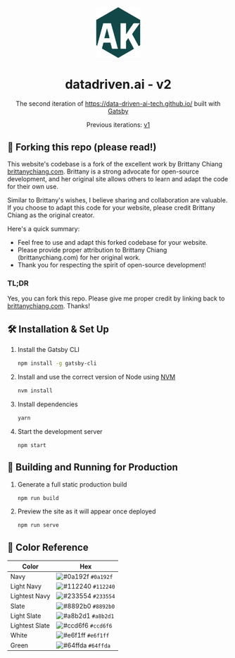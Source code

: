 <div align="center">
  <img alt="Logo" src="https://raw.githubusercontent.com/bchiang7/v4/main/src/images/logo.png" width="100" />
</div>
<h1 align="center">
  datadriven.ai - v2
</h1>
<p align="center">
  The second iteration of <a href="https://data-driven-ai-tech.github.io/data-driven-ai-tech.github.io" target="_blank">https://data-driven-ai-tech.github.io/</a> built with <a href="https://www.gatsbyjs.org/" target="_blank">Gatsby</a>
</p>
<p align="center">
  Previous iterations:
  <a href="https://github.com/data-driven-ai-tech/data-driven-ai-tech.github.io-1.0" target="_blank">v1</a>
</p>

## 🚨 Forking this repo (please read!)

This website's codebase is a fork of the excellent work by Brittany Chiang [brittanychiang.com](https://brittanychiang.com). Brittany is a strong advocate for open-source development, and her original site allows others to learn and adapt the code for their own use.

Similar to Brittany's wishes, I believe sharing and collaboration are valuable. If you choose to adapt this code for your website, please credit Brittany Chiang as the original creator.

Here's a quick summary:

- Feel free to use and adapt this forked codebase for your website.
- Please provide proper attribution to Brittany Chiang (brittanychiang.com) for her original work.
- Thank you for respecting the spirit of open-source development!

### TL;DR

Yes, you can fork this repo. Please give me proper credit by linking back to [brittanychiang.com](https://brittanychiang.com). Thanks!

## 🛠 Installation & Set Up

1. Install the Gatsby CLI

   ```sh
   npm install -g gatsby-cli
   ```

2. Install and use the correct version of Node using [NVM](https://github.com/nvm-sh/nvm)

   ```sh
   nvm install
   ```

3. Install dependencies

   ```sh
   yarn
   ```

4. Start the development server

   ```sh
   npm start
   ```

## 🚀 Building and Running for Production

1. Generate a full static production build

   ```sh
   npm run build
   ```

1. Preview the site as it will appear once deployed

   ```sh
   npm run serve
   ```

## 🎨 Color Reference

| Color          | Hex                                                                |
| -------------- | ------------------------------------------------------------------ |
| Navy           | ![#0a192f](https://via.placeholder.com/10/0a192f?text=+) `#0a192f` |
| Light Navy     | ![#112240](https://via.placeholder.com/10/0a192f?text=+) `#112240` |
| Lightest Navy  | ![#233554](https://via.placeholder.com/10/303C55?text=+) `#233554` |
| Slate          | ![#8892b0](https://via.placeholder.com/10/8892b0?text=+) `#8892b0` |
| Light Slate    | ![#a8b2d1](https://via.placeholder.com/10/a8b2d1?text=+) `#a8b2d1` |
| Lightest Slate | ![#ccd6f6](https://via.placeholder.com/10/ccd6f6?text=+) `#ccd6f6` |
| White          | ![#e6f1ff](https://via.placeholder.com/10/e6f1ff?text=+) `#e6f1ff` |
| Green          | ![#64ffda](https://via.placeholder.com/10/64ffda?text=+) `#64ffda` |
